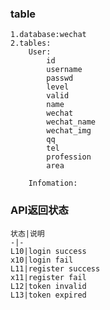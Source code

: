### table
    1.database:wechat
    2.tables:
        User:
            id
            username
            passwd
            level
            valid
            name
            wechat
            wechat_name
            wechat_img
            qq
            tel
            profession
            area
        
        Infomation:



### API返回状态

    状态|说明
    -|- 
    L10|login success
    x10|login fail
    L11|register success
    x11|register fail
    L12|token invalid
    L13|token expired





